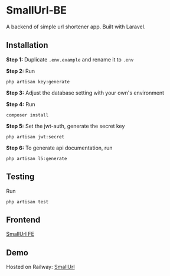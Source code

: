 # SmallUrl-BE

A backend of simple url shortener app. Built with Laravel.

## Installation

**Step 1:** Duplicate `.env.example` and rename it to `.env`

**Step 2:** Run

```
php artisan key:generate
```

**Step 3:** Adjust the database setting with your own's environment

**Step 4:** Run 

```
composer install
```

**Step 5:** Set the jwt-auth, generate the secret key 

```
php artisan jwt:secret
```

**Step 6:** To generate api documentation, run

```
php artisan l5:generate
```

## Testing

Run

```
php artisan test
```

## Frontend

[SmallUrl FE](https://github.com/fajarwz/smallurl-fe)

## Demo

Hosted on Railway: [SmallUrl](https://smallurl-api.up.railway.app/api/documentation)